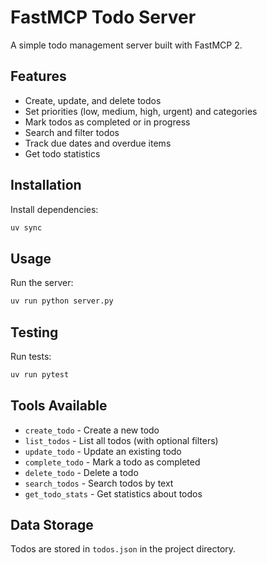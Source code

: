 # FastMCP Todo Server

A simple todo management server built with FastMCP 2.

## Features

- Create, update, and delete todos
- Set priorities (low, medium, high, urgent) and categories
- Mark todos as completed or in progress
- Search and filter todos
- Track due dates and overdue items
- Get todo statistics

## Installation

Install dependencies:
```bash
uv sync
```

## Usage

Run the server:

```bash
uv run python server.py
```

## Testing

Run tests:

```bash
uv run pytest
```

## Tools Available

- `create_todo` - Create a new todo
- `list_todos` - List all todos (with optional filters)
- `update_todo` - Update an existing todo
- `complete_todo` - Mark a todo as completed
- `delete_todo` - Delete a todo
- `search_todos` - Search todos by text
- `get_todo_stats` - Get statistics about todos

## Data Storage

Todos are stored in `todos.json` in the project directory.

